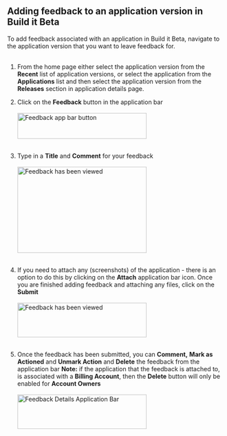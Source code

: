 <h2>Adding feedback to an application version in Build it Beta</h2>
To add feedback associated with an application in Build it Beta, navigate to the application version that you want to leave feedback for.<br><br>

1. From the home page either select the application version from the **Recent** list of application versions, or select the application from the **Applications** list and then select the application version from the **Releases** section in application details page.

1. Click on the **Feedback** button in the application bar<br><br>
 <img src="..\Images\FeedbackAppbar.png" alt="Feedback app bar button" height="60" width="300"><br><br>
1. Type in a **Title** and **Comment** for your feedback<br><br>
 <img src="..\Images\FeedbackPage.png" alt="Feedback has been viewed" height="200" width="300"> <br><br>
1. If you need to attach any (screenshots) of the application - there is an option to do this by clicking on the **Attach** application bar icon. Once you are finished adding feedback and attaching any files, click on the **Submit**<br><br>
 <img src="..\Images\SubmitFeedback.png" alt="Feedback has been viewed" height="80" width="300"> <br><br>
1. Once the feedback has been submitted, you can **Comment,** **Mark as Actioned** and **Unmark Action** and **Delete** the feedback from the application bar **Note:** if the application that the feedback is attached to, is associated with a **Billing Account**, then the **Delete** button will only be enabled for **Account Owners**<br><br>
<img src="..\Images\FeedbackCompletedUnactionedAppbar.png" alt="Feedback Details Application Bar" height="80" width="300"> <br><br>




  
 

 


